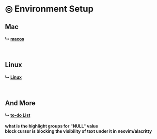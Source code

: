 

# &#x25ce; Environment Setup


## Mac 
#### &#x21b3; [macos](./OS/macos.md)
<br />

## Linux
#### &#x21b3; [Linux](./OS/linux.md)
<br />

## And More
#### &#x21b3; [to-do List](./OS/list.md)
**what is the highlight groups for "NULL" value** <br>
**block cursor is blocking the visibility of text under it in neovim/alacritty**
